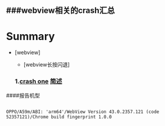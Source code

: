 ###webview相关的crash汇总
------
# Summary

- [webview]
	- [webview长按闪退]

	### 1.[crash one](/webview/android_webview_crash_one.md) [简述](/webview/android_webview_crash_short.md)

####报告机型
```

OPPO/A59m/ABI: 'arm64'/WebView Version 43.0.2357.121 (code 52357121)/Chrome build fingerprint 1.0.0 

 ```
 
 
